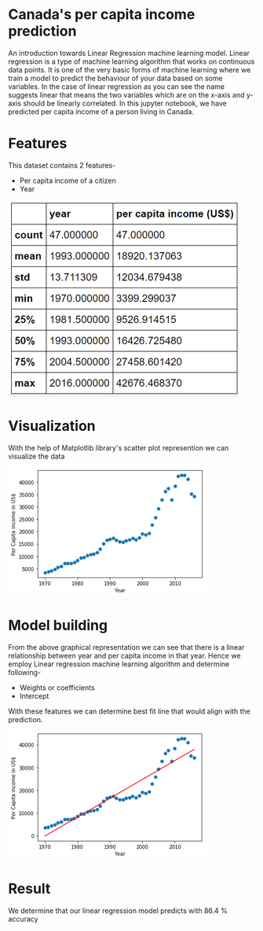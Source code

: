 # Canada's per capita income prediction
An introduction towards Linear Regression machine learning model.
Linear regression is a type of machine learning algorithm that works on continuous data points.
It is one of the very basic forms of machine learning where we train a model to predict the behaviour of your data based on some variables. 
In the case of linear regression as you can see the name suggests linear that means the two variables which are on the x-axis and y-axis should be linearly correlated.
In this jupyter notebook, we have predicted per capita income of a person living in Canada.

# Features

This dataset contains 2 features-

* Per capita income of a citizen
* Year

![](visuals/feature_description.png)

# Visualization

With the help of Matplotlib library's scatter plot represention we can visualize the data

![](visuals/scatter_plot.png)

# Model building

From the above graphical representation we can see that there is a linear relationship between year and per capita income in that year.
Hence we employ Linear regression machine learning algorithm and determine following-

* Weights or coefficients
* Intercept

With these features we can determine best fit line that would align with the prediction.

![](visuals/best_fit_line.png)

# Result

We determine that our linear regression model predicts with 86.4 % accuracy
